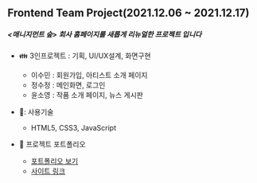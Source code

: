 ## Frontend Team Project(2021.12.06 ~ 2021.12.17)
##### <매니지먼트 숲> 회사 홈페이지를 새롭게 리뉴얼한 프로젝트 입니다   

* :family: 3인프로젝트 : 기획, UI/UX설계, 화면구현
  * 이수민 : 회원가입, 아티스트 소개 페이지
  * 정수정 : 메인화면, 로그인
  * 윤소영 : 작품 소개 페이지, 뉴스 게시판
  
* :pushpin:: 사용기술
  * HTML5, CSS3, JavaScript 

* :rocket: 프로젝트 포트폴리오
  * [포트폴리오 보기](https://drive.google.com/file/d/1x6vOc2COEmuKYt9eJyUcqamdEDqXBRur/view?usp=sharing)
  * [사이트 링크](http://gingerbeer.dothome.co.kr/)
